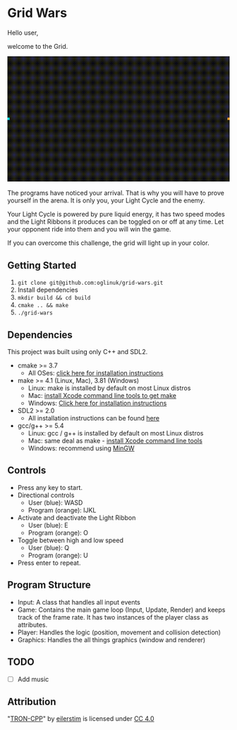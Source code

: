 # Grid Wars

Hello user,

welcome to the Grid. 

<img src="tron.gif"/>

The programs have noticed your arrival. That is why you will have to prove yourself in the arena. It is only you, your Light Cycle and the enemy.

Your Light Cycle is powered by pure liquid energy, it has two speed modes and the Light Ribbons it produces can be toggled on or off at any time. Let your opponent ride into them and you will win the game.

If you can overcome this challenge, the grid will light up in your color.

## Getting Started

1. `git clone git@github.com:oglinuk/grid-wars.git`
2. Install dependencies
3. `mkdir build && cd build`
4. `cmake .. && make`
5. `./grid-wars`


## Dependencies

This project was built using only C++ and SDL2.

* cmake >= 3.7
  * All OSes: [click here for installation instructions](https://cmake.org/install/)
* make >= 4.1 (Linux, Mac), 3.81 (Windows)
  * Linux: make is installed by default on most Linux distros
  * Mac: [install Xcode command line tools to get make](https://developer.apple.com/xcode/features/)
  * Windows: [Click here for installation instructions](http://gnuwin32.sourceforge.net/packages/make.htm)
* SDL2 >= 2.0
  * All installation instructions can be found [here](https://wiki.libsdl.org/Installation)
* gcc/g++ >= 5.4
  * Linux: gcc / g++ is installed by default on most Linux distros
  * Mac: same deal as make - [install Xcode command line tools](https://developer.apple.com/xcode/features/)
  * Windows: recommend using [MinGW](http://www.mingw.org/)

## Controls

* Press any key to start.
* Directional controls
  * User (blue): WASD
  * Program (orange): IJKL
* Activate and deactivate the Light Ribbon
  * User (blue): E
  * Program (orange): O
* Toggle between high and low speed
  * User (blue): Q
  * Program (orange): U
* Press enter to repeat.


## Program Structure

* Input: A class that handles all input events
* Game: Contains the main game loop (Input, Update, Render) and keeps track of the frame rate. It has two instances of the player class as attributes.
* Player: Handles the logic (position, movement and collision detection)
* Graphics: Handles the all things graphics (window and renderer)

## TODO

* [ ] Add music

## Attribution

"[TRON-CPP](https://github.com/eilerstim/TRON-CPP)" by [eilerstim](https://github.com/eilerstim) is licensed under [CC 4.0](https://creativecommons.org/licenses/by/4.0/)

